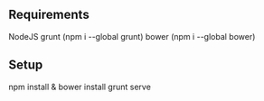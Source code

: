## Requirements
NodeJS
grunt (npm i --global grunt)
bower (npm i --global bower)

## Setup
npm install & bower install
grunt serve
